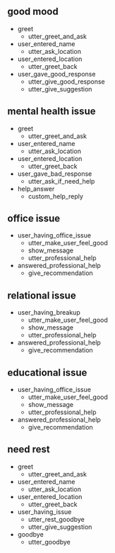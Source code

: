 ## good mood

* greet
  - utter_greet_and_ask
* user_entered_name
  - utter_ask_location
* user_entered_location
  - utter_greet_back
* user_gave_good_response
  - utter_give_good_response
  - utter_give_suggestion

## mental health issue

* greet
  - utter_greet_and_ask
* user_entered_name
  - utter_ask_location
* user_entered_location
  - utter_greet_back
* user_gave_bad_response
  - utter_ask_if_need_help
* help_answer
  - custom_help_reply

## office issue

* user_having_office_issue
  - utter_make_user_feel_good
  - show_message
  - utter_professional_help
* answered_professional_help
  - give_recommendation

## relational issue

* user_having_breakup
  - utter_make_user_feel_good
  - show_message
  - utter_professional_help
* answered_professional_help
  - give_recommendation

## educational issue

* user_having_office_issue
  - utter_make_user_feel_good
  - show_message
  - utter_professional_help
* answered_professional_help
  - give_recommendation

## need rest

* greet
  - utter_greet_and_ask
* user_entered_name
  - utter_ask_location
* user_entered_location
  - utter_greet_back
* user_having_issue
  - utter_rest_goodbye
  - utter_give_suggestion
* goodbye
  - utter_goodbye

